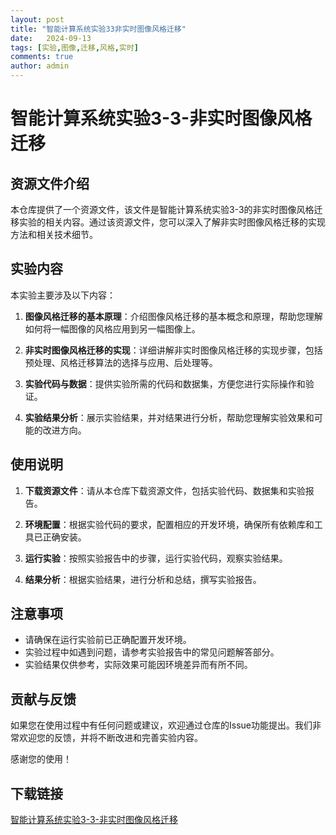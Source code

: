 ```yaml
---
layout: post
title: "智能计算系统实验33非实时图像风格迁移"
date:   2024-09-13
tags: [实验,图像,迁移,风格,实时]
comments: true
author: admin
---
```

# 智能计算系统实验3-3-非实时图像风格迁移

## 资源文件介绍

本仓库提供了一个资源文件，该文件是智能计算系统实验3-3的非实时图像风格迁移实验的相关内容。通过该资源文件，您可以深入了解非实时图像风格迁移的实现方法和相关技术细节。

## 实验内容

本实验主要涉及以下内容：

1. **图像风格迁移的基本原理**：介绍图像风格迁移的基本概念和原理，帮助您理解如何将一幅图像的风格应用到另一幅图像上。

2. **非实时图像风格迁移的实现**：详细讲解非实时图像风格迁移的实现步骤，包括预处理、风格迁移算法的选择与应用、后处理等。

3. **实验代码与数据**：提供实验所需的代码和数据集，方便您进行实际操作和验证。

4. **实验结果分析**：展示实验结果，并对结果进行分析，帮助您理解实验效果和可能的改进方向。

## 使用说明

1. **下载资源文件**：请从本仓库下载资源文件，包括实验代码、数据集和实验报告。

2. **环境配置**：根据实验代码的要求，配置相应的开发环境，确保所有依赖库和工具已正确安装。

3. **运行实验**：按照实验报告中的步骤，运行实验代码，观察实验结果。

4. **结果分析**：根据实验结果，进行分析和总结，撰写实验报告。

## 注意事项

- 请确保在运行实验前已正确配置开发环境。
- 实验过程中如遇到问题，请参考实验报告中的常见问题解答部分。
- 实验结果仅供参考，实际效果可能因环境差异而有所不同。

## 贡献与反馈

如果您在使用过程中有任何问题或建议，欢迎通过仓库的Issue功能提出。我们非常欢迎您的反馈，并将不断改进和完善实验内容。

感谢您的使用！

## 下载链接

[智能计算系统实验3-3-非实时图像风格迁移](https://pan.quark.cn/s/fa6e1c040088)
